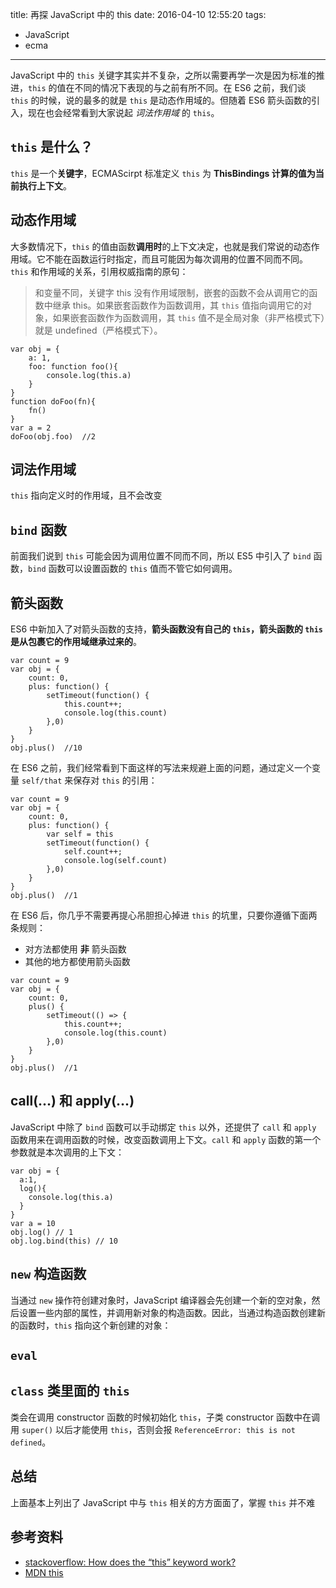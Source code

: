 title: 再探 JavaScript 中的 this
date: 2016-04-10 12:55:20
tags:
- JavaScript
- ecma
---

JavaScript 中的 `this` 关键字其实并不复杂，之所以需要再学一次是因为标准的推进，`this` 的值在不同的情况下表现的与之前有所不同。在 ES6 之前，我们谈 `this` 的时候，说的最多的就是 `this` 是动态作用域的。但随着 ES6 箭头函数的引入，现在也会经常看到大家说起 *词法作用域* 的 `this`。

<!-- more -->

## `this` 是什么？

`this` 是一个**关键字**，ECMAScirpt 标准定义 `this` 为 **ThisBindings 计算的值为当前执行上下文**。

## 动态作用域

大多数情况下，`this` 的值由函数**调用时**的上下文决定，也就是我们常说的动态作用域。它不能在函数运行时指定，而且可能因为每次调用的位置不同而不同。`this` 和作用域的关系，引用权威指南的原句：

> 和变量不同，关键字 this 没有作用域限制，嵌套的函数不会从调用它的函数中继承 this。如果嵌套函数作为函数调用，其 `this` 值指向调用它的对象，如果嵌套函数作为函数调用，其 `this` 值不是全局对象（非严格模式下）就是 undefined（严格模式下）。

```
var obj = {
    a: 1,
    foo: function foo(){
        console.log(this.a)
    }
}
function doFoo(fn){
    fn()
}
var a = 2
doFoo(obj.foo)  //2
```

## 词法作用域

`this` 指向定义时的作用域，且不会改变

## `bind` 函数

前面我们说到 `this` 可能会因为调用位置不同而不同，所以 ES5 中引入了 `bind` 函数，`bind` 函数可以设置函数的 `this` 值而不管它如何调用。

## 箭头函数

ES6 中新加入了对箭头函数的支持，**箭头函数没有自己的 `this`，箭头函数的 `this` 是从包裹它的作用域继承过来的**。

```
var count = 9
var obj = {
    count: 0,
    plus: function() {
        setTimeout(function() {
            this.count++;
            console.log(this.count)
        },0)
    }
}
obj.plus()  //10
```

在 ES6 之前，我们经常看到下面这样的写法来规避上面的问题，通过定义一个变量 `self/that` 来保存对 `this` 的引用：

```
var count = 9
var obj = {
    count: 0,
    plus: function() {
        var self = this
        setTimeout(function() {
            self.count++;
            console.log(self.count)
        },0)
    }
}
obj.plus()  //1
```

在 ES6 后，你几乎不需要再提心吊胆担心掉进 `this` 的坑里，只要你遵循下面两条规则：

- 对方法都使用 **非** 箭头函数
- 其他的地方都使用箭头函数

```
var count = 9
var obj = {
    count: 0,
    plus() {
        setTimeout(() => {
            this.count++;
            console.log(this.count)
        },0)
    }
}
obj.plus()  //1
```

## call(...) 和 apply(...)

JavaScript 中除了 `bind` 函数可以手动绑定 `this` 以外，还提供了 `call` 和 `apply` 函数用来在调用函数的时候，改变函数调用上下文。`call` 和 `apply` 函数的第一个参数就是本次调用的上下文：

```
var obj = {
  a:1,
  log(){
    console.log(this.a)
  }
}
var a = 10
obj.log() // 1
obj.log.bind(this) // 10
```

## `new` 构造函数

当通过 `new` 操作符创建对象时，JavaScript 编译器会先创建一个新的空对象，然后设置一些内部的属性，并调用新对象的构造函数。因此，当通过构造函数创建新的函数时，`this` 指向这个新创建的对象：

## `eval`



## `class` 类里面的 `this`

类会在调用 constructor 函数的时候初始化 `this`，子类 constructor 函数中在调用 `super()` 以后才能使用 `this`，否则会报 `ReferenceError: this is not defined`。

## 总结

上面基本上列出了 JavaScript 中与 `this` 相关的方方面面了，掌握 `this` 并不难

## 参考资料

- [stackoverflow: How does the “this” keyword work?](http://stackoverflow.com/questions/3127429/how-does-the-this-keyword-work)
- [MDN this](https://developer.mozilla.org/en-US/docs/Web/JavaScript/Reference/Operators/this)
